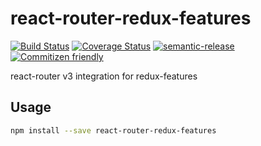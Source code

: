 # react-router-redux-features

[![Build Status](https://travis-ci.org/jcoreio/react-router-redux-features.svg?branch=master)](https://travis-ci.org/jcoreio/react-router-redux-features)
[![Coverage Status](https://coveralls.io/repos/github/jcoreio/react-router-redux-features/badge.svg?branch=master)](https://coveralls.io/github/jcoreio/react-router-redux-features?branch=master)
[![semantic-release](https://img.shields.io/badge/%20%20%F0%9F%93%A6%F0%9F%9A%80-semantic--release-e10079.svg)](https://github.com/semantic-release/semantic-release)
[![Commitizen friendly](https://img.shields.io/badge/commitizen-friendly-brightgreen.svg)](http://commitizen.github.io/cz-cli/)

react-router v3 integration for redux-features

## Usage

```sh
npm install --save react-router-redux-features
```

